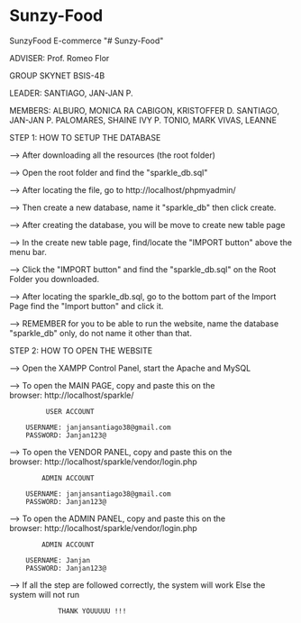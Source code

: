 # Sunzy-Food
SunzyFood E-commerce 
"# Sunzy-Food" 

ADVISER: Prof. Romeo Flor 

GROUP SKYNET BSIS-4B

LEADER: SANTIAGO, JAN-JAN P.

MEMBERS:
ALBURO, MONICA RA
CABIGON, KRISTOFFER D.
SANTIAGO, JAN-JAN P.
PALOMARES, SHAINE IVY P.
TONIO, MARK
VIVAS, LEANNE


STEP 1: HOW TO SETUP THE DATABASE

--> After downloading all the resources (the root folder)

--> Open the root folder and find the "sparkle_db.sql"

--> After locating the file, go to http://localhost/phpmyadmin/

--> Then create a new database, name it "sparkle_db" then click create.

--> After creating the database, you will be move to create new table page

--> In the create new table page, find/locate the "IMPORT button" above the 
	menu bar.

--> Click the "IMPORT button" and find the "sparkle_db.sql" on the Root Folder you
	downloaded.

--> After locating the sparkle_db.sql, go to the bottom part of the Import Page 
	find the "Import button" and click it.

--> REMEMBER for you to be able to run the website, 
		name the database "sparkle_db" only, do not name it other than that.


STEP 2: HOW TO OPEN THE WEBSITE

--> Open the XAMPP Control Panel, start the Apache and MySQL

--> To open the MAIN PAGE, copy and paste this on the 			
		browser: 	http://localhost/sparkle/
		
		     USER ACCOUNT

		USERNAME: janjansantiago38@gmail.com
		PASSWORD: Janjan123@

--> To open the VENDOR PANEL, copy and paste this on the 	
		browser: 	http://localhost/sparkle/vendor/login.php
		
		    ADMIN ACCOUNT

		USERNAME: janjansantiago38@gmail.com
		PASSWORD: Janjan123@


--> To open the ADMIN PANEL, copy and paste this on the 	
		browser: 	http://localhost/sparkle/vendor/login.php
		
		    ADMIN ACCOUNT

		USERNAME: Janjan
		PASSWORD: Janjan123@


--> If all the step are followed correctly, the system will work
	Else the system will not run


				THANK YOUUUUU !!!


